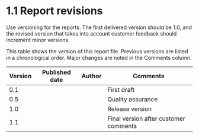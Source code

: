 # 1.1 Report revisions

<p class="helper">Use versioning for the reports. The first delivered version should be 1.0, and the revised version that takes into account customer feedback should increment minor versions.</p>

This table shows the version of this report file. Previous versions are listed in a chronological order. Major changes are noted in the Comments column.

| Version | Published date | Author | Comments                              |
| ------- | -------------- | ------ | ------------------------------------- |
| 0.1     |                |        | First draft                           |
| 0.5     |                |        | Quality assurance                     |
| 1.0     |                |        | Release version                       |
| 1.1     |                |        | Final version after customer comments |

